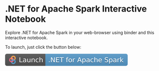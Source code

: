 # .NET for Apache Spark Interactive Notebook

Explore .NET for Apache Spark in your web-browser using binder and this interactive notebook.

To launch, just click the button below:

[![Binder](../resource/dotnet-spark-binder.svg)](https://mybinder.org/v2/gh/indy-3rdman/docker-dotnet-spark?urlpath=lab/tree/)